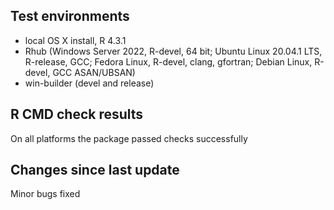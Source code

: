 ## Test environments

* local OS X install, R 4.3.1
* Rhub (Windows Server 2022, R-devel, 64 bit; Ubuntu Linux 20.04.1 LTS, R-release, GCC; Fedora Linux, R-devel, clang, gfortran; Debian Linux, R-devel, GCC ASAN/UBSAN)
* win-builder (devel and release)

## R CMD check results

On all platforms the package passed checks successfully 

## Changes since last update

Minor bugs fixed

